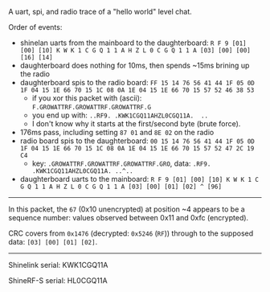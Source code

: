 A uart, spi, and radio trace of a "hello world" level chat.

Order of events:
 * shinelan uarts from the mainboard to the daughterboard:
   `R F 9 [01] [00] [10] K W K 1 C G Q 1 1 A H Z L 0 C G Q 1 1 A [03] [00] [00] [16] [14]`
 * daughterboard does nothing for 10ms, then spends ~15ms brining up the radio
 * daughterboard spis to the radio board:
   `FF 15 14 76 56 41 44 1F 05 0D 1F 04 15 1E 66 70 15 1C 08 0A 1E 04 15 1E 66 70 15 57 52 46 38 53`
    * if you xor this packet with (ascii):
      `F.GROWATTRF.GROWATTRF.GROWATTRF.G`
    * you end up with:
      `..RF9. .KWK1CGQ11AHZL0CGQ11A.  ..`
    * I don't know why it starts at the first/second byte (brute force).
 * 176ms pass, including setting `87 01` and `8E 02` on the radio
 * radio board spis to the daughterboard:
   `00 15 14 76 56 41 44 1F 05 0D 1F 04 15 1E 66 70 15 1C 08 0A 1E 04 15 1E 66 70 15 57 52 47 2C 19 C4`
   *  key: `.GROWATTRF.GROWATTRF.GROWATTRF.GRO`, data: `.RF9. .KWK1CGQ11AHZL0CGQ11A. ..^..`
 * daughterboard uarts to the mainboard:
   `R F 9 [01] [00] [10] K W K 1 C G Q 1 1 A H Z L 0 C G Q 1 1 A [03] [00] [01] [02] ^ [96]`

---

In this packet, the `67` (0x10 unencrypted) at position ~4 appears to be a sequence number:
values observed between 0x11 and 0xfc (encrypted).

CRC covers from `0x1476` (decrypted: `0x5246` (`RF`)) through to the supposed data:
`[03] [00] [01] [02]`.

---

Shinelink serial: KWK1CGQ11A

ShineRF-S serial: HL0CGQ11A
